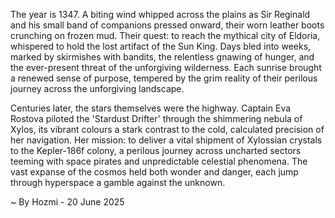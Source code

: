 
The year is 1347.  A biting wind whipped across the plains as Sir Reginald and his small band of companions pressed onward, their worn leather boots crunching on frozen mud.  Their quest: to reach the mythical city of Eldoria, whispered to hold the lost artifact of the Sun King.  Days bled into weeks, marked by skirmishes with bandits, the relentless gnawing of hunger, and the ever-present threat of the unforgiving wilderness.  Each sunrise brought a renewed sense of purpose, tempered by the grim reality of their perilous journey across the unforgiving landscape.


Centuries later, the stars themselves were the highway. Captain Eva Rostova piloted the 'Stardust Drifter' through the shimmering nebula of Xylos, its vibrant colours a stark contrast to the cold, calculated precision of her navigation.  Her mission: to deliver a vital shipment of Xylossian crystals to the Kepler-186f colony, a perilous journey across uncharted sectors teeming with space pirates and unpredictable celestial phenomena.  The vast expanse of the cosmos held both wonder and danger, each jump through hyperspace a gamble against the unknown.

~ By Hozmi - 20 June 2025
